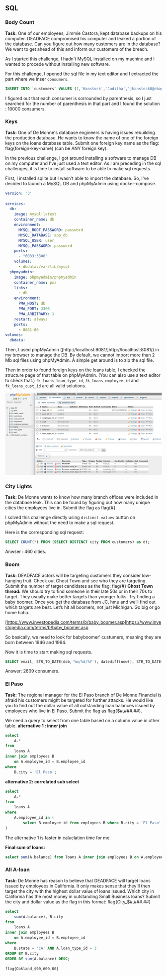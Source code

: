 ## SQL

### Body Count

**Task:** One of our employees, Jimmie Castora, kept database backups on his computer. DEADFACE compromised his computer and leaked a portion of the database. Can you figure out how many customers are in the 
database? We want to get ahead of this and inform our customers of the breach.

As I started this challenge, I hadn't MySQL installed on my machine and I wanted to procede without installing new software.

For this challenge, I opened the sql file in my text editor and I extracted the part where we inser `consumers`.
```sql
INSERT INTO `customers` VALUES (1,'Hanstock','Juditha','jhanstock0@ebay.co.uk','06 Everett Crossing','Indianapolis','IN','US','46239','F','12/10/1967'),(...),(...) ...
```

I figured out that each consumer is sorrounded by parenthesis, so I just searched for the number of parenthesis in that part and I found the solution : 10000 consumers.

### Keys

**Task:** One of De Monne's database engineers is having issues rebuilding the production database. He wants to know the name of one of the foreign keys on the loans database table. Submit one foreign key name as the flag: flag{foreign-key-name} (can be ANY foreign key).

In the previous challenge, I got around installing a software to manage DB on my computer and I've just used a text editor.
As I am preceding in the sql challenges, it is time to install software to be able to make sql requests.

First, I installed sqlite but I wasn't able to import the database. So, I've decided to launch a MySQL DB and phpMyAdmin using docker-compose.

```yaml
version: '3'
 
services:
  db:
    image: mysql:latest
    container_name: db
    environment:
      MYSQL_ROOT_PASSWORD: password
      MYSQL_DATABASE: app_db
      MYSQL_USER: user
      MYSQL_PASSWORD: password
    ports:
      - "6033:3306"
    volumes:
      - dbdata:/var/lib/mysql
  phpmyadmin:
    image: phpmyadmin/phpmyadmin
    container_name: pma
    links:
      - db
    environment:
      PMA_HOST: db
      PMA_PORT: 3306
      PMA_ARBITRARY: 1
    restart: always
    ports:
      - 8081:80
volumes:
  dbdata:
```

Then, I used phpMyAdmin ([http://localhost:8081/]http://localhost:8081/) in my browser to manage the DB.
By default, we cannot import more than 2 Mb sql files using phpMyAdmin. A simple get around is to zip the sql file.

Then in order to found foreign keys on the loans table, I checked the structure page of that table on phpMyAdmin. (You can also use a text editor to check that.)
`fk_loans_loan_type_id`, `fk_loans_employee_id` and `fk_loans_cust_id` are all valid solutions.


![foreign keys](https://raw.githubusercontent.com/hhassen/writeup_deadface_2021/main/images/loan_fk.png)


### City Lights

**Task:** De Monne wants to know how many branch offices were included in the database leak. This can be found by figuring out how many unique cities the employees live in. Submit the flag as flag{#}.

I solved this challenge directly using `distinct values` button on phpMyAdmin without the need to make a sql request.

Here is the corresponding sql request:
```sql
SELECT COUNT(*) FROM (SELECT DISTINCT city FROM customers) as dt; 
```

Anwser : 460 cities.

### Boom
**Task:** DEADFACE actors will be targeting customers they consider low-hanging fruit. Check out Ghost Town and see who they are targeting. Submit the number of target candidates as the flag: flag{#}
**Ghost Town thread:**  We should try to find someone in their late 50s or in their 70s to target. They usually make better targets than younger folks. Try finding a baby boomer. Once you get the database from JC, hmu and we’ll find out which targets are best.
Let’s hit all boomers, not just Michigan. Go big or go home haha.

[https://www.investopedia.com/terms/b/baby_boomer.asp]https://www.investopedia.com/terms/b/baby_boomer.asp

So basically, we need to look for babyboomer' custumers, meaning they are born between 1946 and 1964.

Now it is time to start making sql requests.

```sql
SELECT email, STR_TO_DATE(dob,'%m/%d/%Y'), datediff(now(), STR_TO_DATE(dob,'%m/%d/%Y'))/365.0 AS age , datediff(STR_TO_DATE(dob,'%m/%d/%Y'), STR_TO_DATE('01/01/1946','%m/%d/%Y')) as diff FROM `customers` WHERE (datediff(STR_TO_DATE(dob,'%m/%d/%Y'), STR_TO_DATE('12/31/1964','%m/%d/%Y')) <= 0); 
```
Answer: 2809 consumers.


### El Paso

**Task:** The regional manager for the El Paso branch of De Monne Financial is afraid his customers might be targeted for further attacks. He would like you to find out the dollar value of all outstanding loan balances issued by employees who live in El Paso. Submit the flag as flag{$#,###.##}.

We need a query to select from one table based on a column value in other table.
**alternative 1 : inner join**
```sql
select
    A.*
from
    loans A
inner join employees B
    on A.employee_id = B.employee_id
where
    B.city = 'El Paso';
```

**alternative 2: correlated sub select**

```sql
select
    A.*
from
    loans A
where
    A.employee_id in (
        select B.employee_id from employees B where B.city = 'El Paso'
)
```

The alternative 1 is faster in caluclation time for me.

**Final sum of loans:**
```sql
select sum(A.balance) from loans A inner join employees B on A.employee_id = B.employee_id where B.city = 'El Paso'; 
```

### All A-loan

**Task:** De Monne has reason to believe that DEADFACE will target loans issued by employees in California. It only makes sense that they'll then target the city with the highest dollar value of loans issued. Which city in California has the most money in outstanding Small Business loans? Submit the city and dollar value as the flag in this format: flag{City_$#,###.##}

```sql
select
    sum(A.balance), B.city
from
    loans A
inner join employees B
    on A.employee_id = B.employee_id
where
    B.state = 'CA' AND A.loan_type_id = 3
GROUP BY B.city
ORDER BY sum(A.balance) DESC;
```

`flag{Oakland_$90,600.00}`